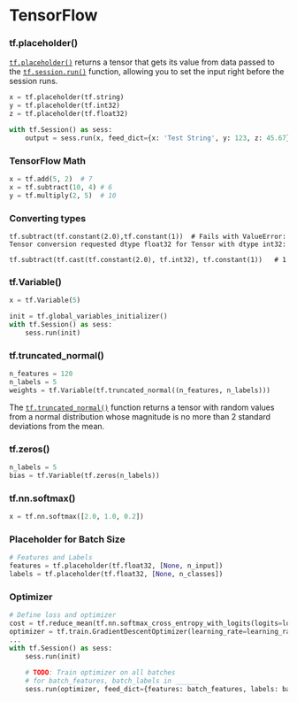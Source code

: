 # TensorFlow

### tf.placeholder()

[`tf.placeholder()`](https://www.tensorflow.org/api_docs/python/tf/placeholder) returns a tensor that gets its value from data passed to the [`tf.session.run()`](https://www.tensorflow.org/api_docs/python/tf/Session#run) function, allowing you to set the input right before the session runs.

```python
x = tf.placeholder(tf.string)
y = tf.placeholder(tf.int32)
z = tf.placeholder(tf.float32)

with tf.Session() as sess:
    output = sess.run(x, feed_dict={x: 'Test String', y: 123, z: 45.67})
```

### TensorFlow Math

```python
x = tf.add(5, 2)  # 7
x = tf.subtract(10, 4) # 6
y = tf.multiply(2, 5)  # 10
```

### Converting types

```
tf.subtract(tf.constant(2.0),tf.constant(1))  # Fails with ValueError: Tensor conversion requested dtype float32 for Tensor with dtype int32: 
```

```
tf.subtract(tf.cast(tf.constant(2.0), tf.int32), tf.constant(1))   # 1
```

### tf.Variable()

```python
x = tf.Variable(5)

init = tf.global_variables_initializer()
with tf.Session() as sess:
    sess.run(init)
```

### tf.truncated_normal()

```python
n_features = 120
n_labels = 5
weights = tf.Variable(tf.truncated_normal((n_features, n_labels)))
```

The [`tf.truncated_normal()`](https://www.tensorflow.org/api_docs/python/tf/truncated_normal) function returns a tensor with random values from a normal distribution whose magnitude is no more than 2 standard deviations from the mean.

### tf.zeros()

```python
n_labels = 5
bias = tf.Variable(tf.zeros(n_labels))
```

### tf.nn.softmax()

```python
x = tf.nn.softmax([2.0, 1.0, 0.2])
```

### Placeholder for Batch Size

```python
# Features and Labels
features = tf.placeholder(tf.float32, [None, n_input])
labels = tf.placeholder(tf.float32, [None, n_classes])
```

### Optimizer

```python
# Define loss and optimizer
cost = tf.reduce_mean(tf.nn.softmax_cross_entropy_with_logits(logits=logits, labels=labels))
optimizer = tf.train.GradientDescentOptimizer(learning_rate=learning_rate).minimize(cost)
...
with tf.Session() as sess:
    sess.run(init)
    
    # TODO: Train optimizer on all batches
    # for batch_features, batch_labels in ______
    sess.run(optimizer, feed_dict={features: batch_features, labels: batch_labels})

```






















